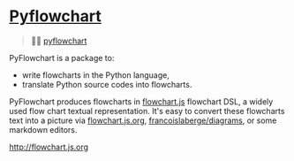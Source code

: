 # [Pyflowchart](https://clownote.github.io/2020/10/24/blog/PyFlowchart/)

> 👩‍💻 [pyflowchart](https://github.com/cdfmlr/pyflowchart) 



PyFlowchart is a package to:

- write flowcharts in the Python language,
- translate Python source codes into flowcharts.

PyFlowchart produces flowcharts in [flowchart.js](https://github.com/adrai/flowchart.js) flowchart DSL, a widely used flow chart textual representation. It's easy to convert these flowcharts text into a picture via [flowchart.js.org](http://flowchart.js.org/), [francoislaberge/diagrams](https://github.com/francoislaberge/diagrams/#flowchart), or some markdown editors.





http://flowchart.js.org